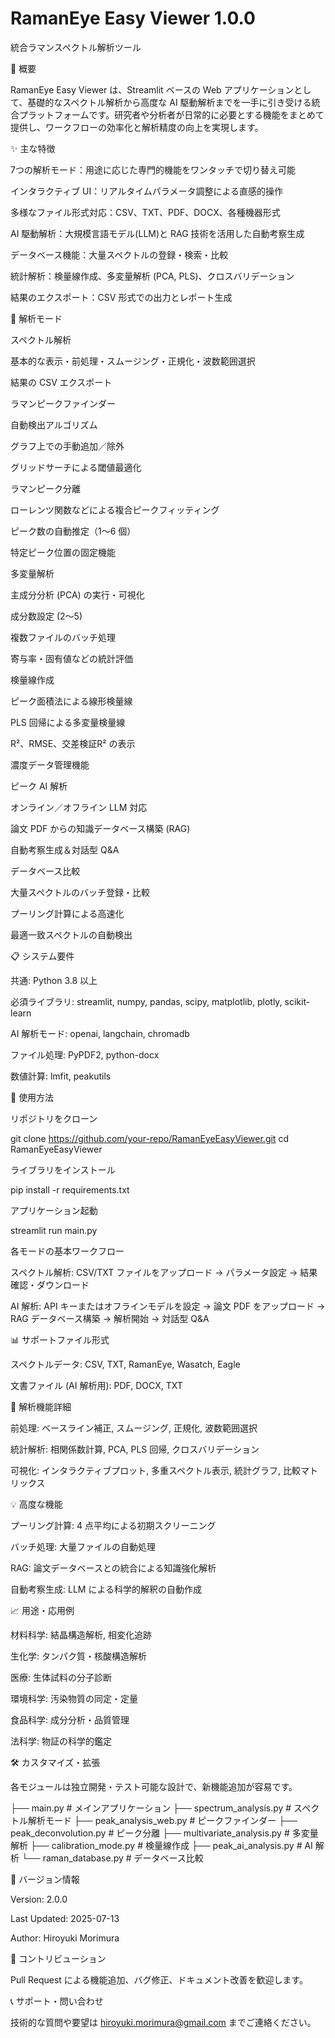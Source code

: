 # RamanEye Easy Viewer 1.0.0

統合ラマンスペクトル解析ツール

🎯 概要

RamanEye Easy Viewer は、Streamlit ベースの Web アプリケーションとして、基礎的なスペクトル解析から高度な AI 駆動解析までを一手に引き受ける統合プラットフォームです。研究者や分析者が日常的に必要とする機能をまとめて提供し、ワークフローの効率化と解析精度の向上を実現します。

✨ 主な特徴

7つの解析モード：用途に応じた専門的機能をワンタッチで切り替え可能

インタラクティブ UI：リアルタイムパラメータ調整による直感的操作

多様なファイル形式対応：CSV、TXT、PDF、DOCX、各種機器形式

AI 駆動解析：大規模言語モデル(LLM)と RAG 技術を活用した自動考察生成

データベース機能：大量スペクトルの登録・検索・比較

統計解析：検量線作成、多変量解析 (PCA, PLS)、クロスバリデーション

結果のエクスポート：CSV 形式での出力とレポート生成

🔧 解析モード

スペクトル解析

基本的な表示・前処理・スムージング・正規化・波数範囲選択

結果の CSV エクスポート

ラマンピークファインダー

自動検出アルゴリズム

グラフ上での手動追加／除外

グリッドサーチによる閾値最適化

ラマンピーク分離

ローレンツ関数などによる複合ピークフィッティング

ピーク数の自動推定（1～6 個）

特定ピーク位置の固定機能

多変量解析

主成分分析 (PCA) の実行・可視化

成分数設定 (2～5)

複数ファイルのバッチ処理

寄与率・固有値などの統計評価

検量線作成

ピーク面積法による線形検量線

PLS 回帰による多変量検量線

R²、RMSE、交差検証R² の表示

濃度データ管理機能

ピーク AI 解析

オンライン／オフライン LLM 対応

論文 PDF からの知識データベース構築 (RAG)

自動考察生成＆対話型 Q&A

データベース比較

大量スペクトルのバッチ登録・比較

プーリング計算による高速化

最適一致スペクトルの自動検出

📋 システム要件

共通: Python 3.8 以上

必須ライブラリ: streamlit, numpy, pandas, scipy, matplotlib, plotly, scikit-learn

AI 解析モード: openai, langchain, chromadb

ファイル処理: PyPDF2, python-docx

数値計算: lmfit, peakutils

🚀 使用方法

リポジトリをクローン

git clone https://github.com/your-repo/RamanEyeEasyViewer.git
cd RamanEyeEasyViewer

ライブラリをインストール

pip install -r requirements.txt

アプリケーション起動

streamlit run main.py

各モードの基本ワークフロー

スペクトル解析: CSV/TXT ファイルをアップロード → パラメータ設定 → 結果確認・ダウンロード

AI 解析: API キーまたはオフラインモデルを設定 → 論文 PDF をアップロード → RAG データベース構築 → 解析開始 → 対話型 Q&A

📊 サポートファイル形式

スペクトルデータ: CSV, TXT, RamanEye, Wasatch, Eagle

文書ファイル (AI 解析用): PDF, DOCX, TXT

🔬 解析機能詳細

前処理: ベースライン補正, スムージング, 正規化, 波数範囲選択

統計解析: 相関係数計算, PCA, PLS 回帰, クロスバリデーション

可視化: インタラクティブプロット, 多重スペクトル表示, 統計グラフ, 比較マトリックス

💡 高度な機能

プーリング計算: 4 点平均による初期スクリーニング

バッチ処理: 大量ファイルの自動処理

RAG: 論文データベースとの統合による知識強化解析

自動考察生成: LLM による科学的解釈の自動作成

📈 用途・応用例

材料科学: 結晶構造解析, 相変化追跡

生化学: タンパク質・核酸構造解析

医療: 生体試料の分子診断

環境科学: 汚染物質の同定・定量

食品科学: 成分分析・品質管理

法科学: 物証の科学的鑑定

🛠 カスタマイズ・拡張

各モジュールは独立開発・テスト可能な設計で、新機能追加が容易です。

├── main.py                # メインアプリケーション
├── spectrum_analysis.py   # スペクトル解析モード
├── peak_analysis_web.py   # ピークファインダー
├── peak_deconvolution.py  # ピーク分離
├── multivariate_analysis.py # 多変量解析
├── calibration_mode.py    # 検量線作成
├── peak_ai_analysis.py    # AI 解析
└── raman_database.py      # データベース比較

📝 バージョン情報

Version: 2.0.0

Last Updated: 2025-07-13

Author: Hiroyuki Morimura

🤝 コントリビューション

Pull Request による機能追加、バグ修正、ドキュメント改善を歓迎します。

📞 サポート・問い合わせ

技術的な質問や要望は hiroyuki.morimura@gmail.com までご連絡ください。

